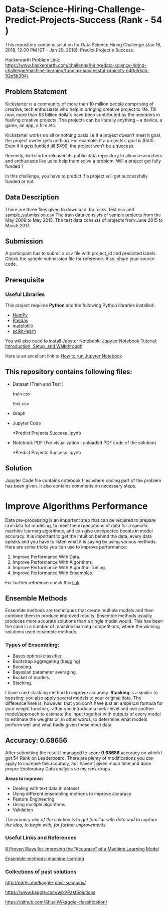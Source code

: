 # Data-Science-Hiring-Challenge-Predict-Projects-Success (Rank - 54 )
This repository contains solution for Data Science Hiring Challenge (Jan 16, 2018, 12:00 PM IST - Jan 29, 2018): Predict Project's Success.

Hackerearth Problem Link: https://www.hackerearth.com/challenge/hiring/data-science-hiring-challenge/machine-learning/funding-successful-projects-c40d55cb-92e5b384/


## Problem Statement
Kickstarter is a community of more than 10 million people comprising of creative, tech enthusiasts who help in bringing creative project to life. Till now, more than $3 billion dollars have been contributed by the members in fuelling creative projects. The projects can be literally anything – a device, a game, an app, a film etc.

Kickstarter works on all or nothing basis i.e if a project doesn’t meet it goal, the project owner gets nothing. For example: if a projects’s goal is $500. Even if it gets funded till $499, the project won’t be a success.

Recently, kickstarter released its public data repository to allow researchers and enthusiasts like us to help them solve a problem. Will a project get fully funded ?

In this challenge, you have to predict if a project will get successfully funded or not. 


## Data Description
There are three files given to download: train.csv, test.csv and sample_submission.csv The train data consists of sample projects from the May 2009 to May 2015. The test data consists of projects from June 2015 to March 2017. 

## Submission
A participant has to submit a csv file with project_id and predicted labels. Check the sample submission file for reference. Also, share your source code.



## Prerequisite

### Useful Libraries

This project requires **Python** and the following Python libraries installed:

- [NumPy](http://www.numpy.org/)
- [Pandas](http://pandas.pydata.org/)
- [matplotlib](http://matplotlib.org/)
- [scikit-learn](http://scikit-learn.org/stable/)


You will also need to install Jupyter Notebook:
[Jupyter Notebook Tutorial: Introduction, Setup, and Walkthrough](https://www.youtube.com/watch?v=HW29067qVWk)

Here is an excellent link to [How to run Jupyter Notebook](http://jupyter.readthedocs.io/en/latest/running.html)


## This repository contains following files:
- Dataset (Train and Test )

     train.csv
     
     text.csv 

- Graph

- Jupyter Code

     *Predict Projects Success .ipynb
     
     
 - Notebook PDF (For visualization I uploaded PDF code of the solution)

     *Predict Projects Success .ipynb 
     
     
## Solution 
Jupyter Code file contains notebook files where coding part of the problem has been given. It also contains comments on necessary steps.


# Improve Algorithms Performance

Data pre-processing is an important step that can be required to prepare raw data for modeling, to meet the expectations of data for a specific machine learning algorithms, and can give unexpected boosts in model accuracy.
It is important to get the intuition behind the data, every data speaks and you have to listen what it is saying by using various methods. 
Here are some tricks you can use to improve performance:

   1. Improve Performance With Data.
   2. Improve Performance With Algorithms.
   3. Improve Performance With Algorithm Tuning.
   4. Improve Performance With Ensembles.
    
For further reference check this [link](https://machinelearningmastery.com/improve-deep-learning-performance/)


## Ensemble Methods
Ensemble methods are techniques that create multiple models and then combine them to produce improved results. Ensemble methods usually produces more accurate solutions than a single model would. This has been the case in a number of machine learning competitions, where the winning solutions used ensemble methods.

### Types of Ensembling:

- Bayes optimal classifier.
- Bootstrap aggregating (bagging)
- Boosting.
- Bayesian parameter averaging.
- Bucket of models.
- Stacking.

I have used stacking method to improve accuracy. 
 **Stacking** is a similar to boosting: you also apply several models to your original data. The difference here is, however, that you don't have just an empirical formula for your weight function, rather you introduce a meta-level and use another model/approach to estimate the input together with outputs of every model to estimate the weights or, in other words, to determine what models perform well and what badly given these input data.


## Accuracy: 0.68656
After submitting the result I managed to score **0.68658** accuracy on which I got 54 Rank on Leaderboard. There are plenty of modifications you can apply to increase the accuracy, as I haven't given much time and done proper Exploratory Data analysis so my rank drops.


**Areas to improve:**

- Dealing with text data in dataset
- Using different ensembling methods to improve accuracy
- Feature Engineering
- Using multiple algorithms
- Validation

*The primary aim of the solution is to get familiar with data and to capture the idea, to begin with, for further improvements.*
 

### Useful Links and References

[8 Proven Ways for improving the “Accuracy” of a Machine Learning Model](https://www.analyticsvidhya.com/blog/2015/12/improve-machine-learning-results/)

[Ensemble-methods-machine-learning](https://www.toptal.com/machine-learning/ensemble-methods-machine-learning)



### Collections of past solutions

http://ndres.me/kaggle-past-solutions/

https://www.kaggle.com/wiki/PastSolutions
 
https://github.com/ShuaiW/kaggle-classification/
